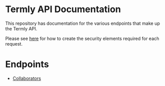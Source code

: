 # Termly API Documentation

This repository has documentation for the various endpoints that make up the Termly API. 

Please see [here](security.md) for how to create the security elements required for each request.

# Endpoints

* [Collaborators](endpoints/collaborators.md)
